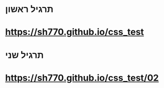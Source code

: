 # תרגיל ראשון
# https://sh770.github.io/css_test

# תרגיל שני
# https://sh770.github.io/css_test/02
